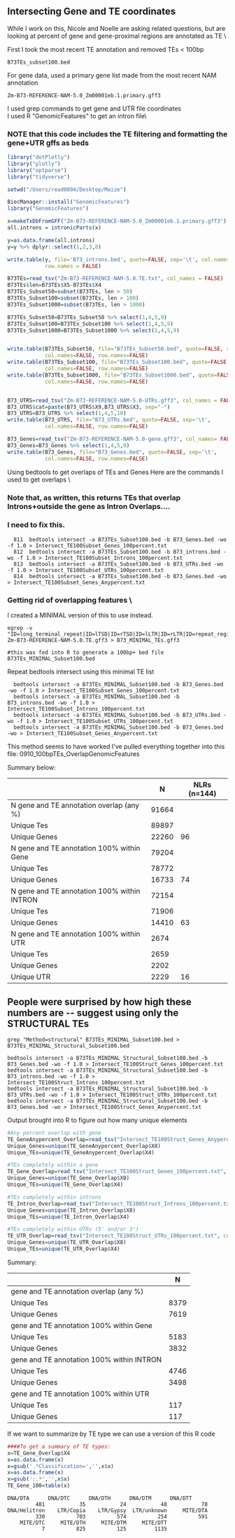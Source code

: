## Intersecting Gene and TE coordinates

While I work on this, Nicole and Noelle are asking related questions, but are \
looking at percent of gene and gene-proximal regions are annotated as TE \

First I took the most recent TE annotation and removed TEs < 100bp
```
B73TEs_subset100.bed
```

For gene data, used a primary gene list made from the most recent NAM annotation
```
Zm-B73-REFERENCE-NAM-5.0_Zm00001eb.1.primary.gff3
```

I used grep commands to get gene and UTR file coordinates \
I used R "GenomicFeatures" to get an intron file\
### NOTE that this code includes the TE filtering and formatting the gene+UTR gffs as beds
```R
library("dotPlotly")
library("plotly")
library("optparse")
library("tidyverse")

setwd("/Users/read0094/Desktop/Maize")

BiocManager::install("GenomicFeatures")
library("GenomicFeatures")

x=makeTxDbFromGFF("Zm-B73-REFERENCE-NAM-5.0_Zm00001eb.1.primary.gff3")
all.introns = intronicParts(x)

y=as.data.frame(all.introns)
y=y %>% dplyr::select(1,2,3,8)

write.table(y, file='B73_introns.bed', quote=FALSE, sep='\t', col.names = FALSE, 
            row.names = FALSE)

B73TEs=read_tsv("Zm-B73-REFERENCE-NAM-5.0.TE.txt", col_names = FALSE)
B73TEs$len=B73TEs$X5-B73TEs$X4
B73TEs_Subset50=subset(B73TEs, len > 50)
B73TEs_Subset100=subset(B73TEs, len > 100)
B73TEs_Subset1000=subset(B73TEs, len > 1000)

B73TEs_Subset50=B73TEs_Subset50 %>% select(1,4,5,9)
B73TEs_Subset100=B73TEs_Subset100 %>% select(1,4,5,9)
B73TEs_Subset1000=B73TEs_Subset1000 %>% select(1,4,5,9)


write.table(B73TEs_Subset50, file="B73TEs_Subset50.bed", quote=FALSE, sep='\t',
            col.names=FALSE, row.names=FALSE)
write.table(B73TEs_Subset100, file="B73TEs_Subset100.bed", quote=FALSE, sep='\t',
            col.names=FALSE, row.names=FALSE)
write.table(B73TEs_Subset1000, file="B73TEs_Subset1000.bed", quote=FALSE, sep='\t',
            col.names=FALSE, row.names=FALSE)


B73_UTRS=read_tsv("Zm-B73-REFERENCE-NAM-5.0-UTRs.gff3", col_names = FALSE)
B73_UTRS$cat=paste(B73_UTRS$X9,B73_UTRS$X3, sep="-")
B73_UTRS=B73_UTRS %>% select(1,4,5,10)
write.table(B73_UTRS, file="B73_UTRs.bed", quote=FALSE, sep='\t',
            col.names=FALSE, row.names=FALSE)

B73_Genes=read_tsv("Zm-B73-REFERENCE-NAM-5.0-gene.gff3", col_names= FALSE)
B73_Genes=B73_Genes %>% select(1,4,5,9)
write.table(B73_Genes, file="B73_Genes.bed", quote=FALSE, sep='\t',
            col.names=FALSE, row.names=FALSE)
```

Using bedtools to get overlaps of TEs and Genes
Here are the commands I used to get overlaps \
### Note that, as written, this returns TEs that overlap Introns+outside the gene as Intron Overlaps.... 
### I need to fix this.

```
  811  bedtools intersect -a B73TEs_Subset100.bed -b B73_Genes.bed -wo -f 1.0 > Intersect_TE100Subset_Genes_100percent.txt
  812  bedtools intersect -a B73TEs_Subset100.bed -b B73_introns.bed -wo -f 1.0 > Intersect_TE100Subset_Introns_100percent.txt
  813  bedtools intersect -a B73TEs_Subset100.bed -b B73_UTRs.bed -wo -f 1.0 > Intersect_TE100Subset_UTRs_100percent.txt
  814  bedtools intersect -a B73TEs_Subset100.bed -b B73_Genes.bed -wo > Intersect_TE100Subset_Genes_Anypercent.txt
```

### Getting rid of overlapping features \
I created a MINIMAL version of this to use instead.
```
egrep -v "ID=long_terminal_repeat|ID=lTSD|ID=rTSD|ID=lLTR|ID=rLTR|ID=repeat_region|knob|centromeric_repeat|scaf_|low_complexity|subtelomere|rDNA_intergenic_spacer_element" Zm-B73-REFERENCE-NAM-5.0.TE.gff3 > B73_MINIMAL_TEs.gff3

#this was fed into R to generate a 100bp+ bed file
B73TEs_MINIMAL_Subset100.bed
```

Repeat bedtools intersect using this minimal TE list
```
  bedtools intersect -a B73TEs_MINIMAL_Subset100.bed -b B73_Genes.bed -wo -f 1.0 > Intersect_TE100Subset_Genes_100percent.txt
  bedtools intersect -a B73TEs_MINIMAL_Subset100.bed -b B73_introns.bed -wo -f 1.0 > Intersect_TE100Subset_Introns_100percent.txt
  bedtools intersect -a B73TEs_MINIMAL_Subset100.bed -b B73_UTRs.bed -wo -f 1.0 > Intersect_TE100Subset_UTRs_100percent.txt
  bedtools intersect -a B73TEs_MINIMAL_Subset100.bed -b B73_Genes.bed -wo > Intersect_TE100Subset_Genes_Anypercent.txt
```

This method seems to have worked
I've pulled everything together into this file:  0910_100bpTEs_OverlapGenomicFeatures

Summary below:

| 	|	N	|	NLRs (n=144)            |
|-----------|-----------------------|-----------------------------------| 
| N gene and TE annotation overlap (any %)	|	91664	|	
|     Unique Tes	|	89897	|	            |
|     Unique Genes	|	22260	|	96          |
| N gene and TE annotation 100% within Gene	|	79204	|	
|     Unique Tes	|	78772	|	            |
|     Unique Genes	|	16733	|	74          |
| N gene and TE annotation 100% within INTRON	|	72154	|	
|     Unique Tes	|	71906	|	            |
|     Unique Genes	|	14410	|	63          |
| N gene and TE annotation 100% within UTR	|	2674	|	
|     Unique Tes	|	2659	|	            | 
| Unique Genes	|	2202	|	            | 
| Unique UTR	|	2229	|	16          |


## People were surprised by how high these numbers are -- suggest using only the STRUCTURAL TEs

````
grep "Method=structural" B73TEs_MINIMAL_Subset100.bed > B73TEs_MINIMAL_Structural_Subset100.bed 

bedtools intersect -a B73TEs_MINIMAL_Structural_Subset100.bed -b B73_Genes.bed -wo -f 1.0 > Intersect_TE100Struct_Genes_100percent.txt
bedtools intersect -a B73TEs_MINIMAL_Structural_Subset100.bed -b B73_introns.bed -wo -f 1.0 > Intersect_TE100Struct_Introns_100percent.txt
bedtools intersect -a B73TEs_MINIMAL_Structural_Subset100.bed -b B73_UTRs.bed -wo -f 1.0 > Intersect_TE100Struct_UTRs_100percent.txt
bedtools intersect -a B73TEs_MINIMAL_Structural_Subset100.bed -b B73_Genes.bed -wo > Intersect_TE100Struct_Genes_Anypercent.txt
````

Output brought into R to figure out how many unique elements
````R
#Any percent overlap with gene
TE_GeneAnypercent_Overlap=read_tsv("Intersect_TE100Struct_Genes_Anypercent.txt", col_names = FALSE)
Unique_Genes=unique(TE_GeneAnypercent_Overlap$X8)
Unique_TEs=unique(TE_GeneAnypercent_Overlap$X4)

#TEs completely within a gene
TE_Gene_Overlap=read_tsv("Intersect_TE100Struct_Genes_100percent.txt", col_names = FALSE)
Unique_Genes=unique(TE_Gene_Overlap$X8)
Unique_TEs=unique(TE_Gene_Overlap$X4)

#TEs completely within introns
TE_Intron_Overlap=read_tsv("Intersect_TE100Struct_Introns_100percent.txt", col_names = FALSE)
Unique_Genes=unique(TE_Intron_Overlap$X8)
Unique_TEs=unique(TE_Intron_Overlap$X4)

#TEs completely within UTRs (5' and/or 3')
TE_UTR_Overlap=read_tsv("Intersect_TE100Struct_UTRs_100percent.txt", col_names = FALSE)
Unique_Genes=unique(TE_UTR_Overlap$X8)
Unique_TEs=unique(TE_UTR_Overlap$X4)
````
Summary:

| 	|	N	|
|-----------|-----------------------|
| gene and TE annotation overlap (any %)	|	
|     Unique Tes	|	8379	|
|     Unique Genes	|	7619	|
| gene and TE annotation 100% within Gene	|	
|     Unique Tes	|	5183	|
|     Unique Genes	|	3832	|
| gene and TE annotation 100% within INTRON	|	
|     Unique Tes	|	4746	|
|     Unique Genes	|	3498	|
| gene and TE annotation 100% within UTR	|	
|     Unique Tes	|	117	| 
|     Unique Genes	|	117         |

If we want to summarize by TE type we can use a version of this R code
````R
####To get a summary of TE types:
x=TE_Gene_Overlap$X4
x=as.data.frame(x)
x=gsub('.*Classification=','',x$x)
x=as.data.frame(x)
x=gsub(';.*','',x$x)
TE_Gene_100=table(x)
````

````
DNA/DTA      DNA/DTC      DNA/DTH      DNA/DTM      DNA/DTT 
         481           35           24           48           78 
DNA/Helitron    LTR/Copia    LTR/Gypsy  LTR/unknown     MITE/DTA 
         330          703          574          254          591 
    MITE/DTC     MITE/DTH     MITE/DTM     MITE/DTT 
           7          825          125         1135 
````
